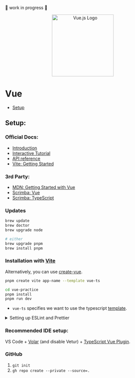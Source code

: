 🚧 work in progress 🚧

<div align="center">

<img src="https://upload.wikimedia.org/wikipedia/commons/thumb/9/95/Vue.js_Logo_2.svg/2367px-Vue.js_Logo_2.svg.png" alt="Vue.js Logo" width="200" height="200">

</div>

# Vue
- [Setup](#setup)

## Setup: 

### Official Docs:
- [Introduction](https://vuejs.org/guide/introduction.html)
- [Interactive Tutorial](https://vuejs.org/tutorial/#step-1)
- [API reference](https://vuejs.org/api/)
- [Vite: Getting Started](https://vitejs.dev/guide/)

### 3rd Party:
- [MDN: Getting Started with Vue](https://developer.mozilla.org/en-US/docs/Learn/Tools_and_testing/Client-side_JavaScript_frameworks/Vue_getting_started)
- [Scrimba: Vue](https://scrimba.com/learn/learnvue)
- [Scrimba: TypeScript](https://scrimba.com/learn/typescript)

### Updates
```bash
brew update
brew doctor
brew upgrade node

# either
brew upgrade pnpm
brew install pnpm
```

### Installation with [Vite](https://vitejs.dev/guide/)

Alternatively, you can use [create-vue](https://vuejs.org/guide/quick-start.html#creating-a-vue-application).

```bash
pnpm create vite app-name --template vue-ts

cd vue-practice
pnpm install
pnpm run dev
```
- `vue-ts` specifies we want to use the typescript [template](https://github.com/vitejs/vite/tree/main/packages/create-vite/template-vue-ts).

<details>
  <summary>Setting up ESLint and Prettier</summary>
  
  <br>
  
## Setting up ESLint and Prettier

### Step 1: Installation

Run the following commands:

```
pnpm install eslint eslint-config-prettier eslint-plugin-prettier --save-dev
pnpm run eslint --init
```

**Preferred Options**:

- **How would you like to use ESLint?** 
  - `check syntax, find problems`
- **What type of modules does your project use?** 
  - `JavaScript modules (import/export)`
- **Which framework does your project use?** 
  - `Vue.js`
- **Does your project use TypeScript?** 
  - `Yes`
- **Where does your code run?** 
  - `Browser`
- **Which format do you want your config file to be in?** 
  - `JSON`
- **Plugins**: 
  - Install `eslint-plugin-vue@latest`, `@typescript-eslint/eslint-plugin@latest`, and `@typescript-eslint/parser@latest`

### Step 2: ESLint Configuration

Update your .eslintrc.json with:

```
{
  "extends": ["plugin:prettier/recommended"],
  "plugins": ["prettier"]
}
```

### Step 3: Prettier Configuration

Run the command to create and populate your Prettier configuration:

```
echo '{n"trailingComma": "none",n"tabWidth": 2,n"semi": true,n"singleQuote": truen}' > .prettierrc.json
```

Your .prettierrc.json should look like:

```
{
  "trailingComma": "none",
  "tabWidth": 2,
  "semi": true,
  "singleQuote": true
}
```

### Step 4: Ignore certain files

Run these commands to create and populate .prettierignore and .eslintignore:

```
echo "node_modulesnpackage.lock.json\nbuild" > .prettierignore
echo "node_modules\npackage.lock.json\nbuild" > .eslintignore
```

### Step 5: Add Run Scripts

Update the scripts section of your package.json to:

```
"scripts": {
  "lint": "eslint .",
  "format": "prettier --write ."
}
```

**Execution**:

- To check for ESLint errors:

```
pnpm run lint
```
  
- To format with Prettier:

```
pnpm run format
```


  <br>
  
</details>


### Recommended IDE setup:

VS Code + [Volar](https://marketplace.visualstudio.com/items?itemName=Vue.volar) (and disable Vetur) + [TypeScript Vue Plugin](https://marketplace.visualstudio.com/items?itemName=Vue.vscode-typescript-vue-plugin).

### GitHub

1. `git init`
2. `gh repo create --private --source=.`
